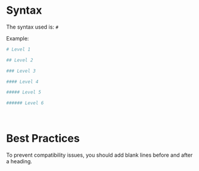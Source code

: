 # Syntax

The syntax used is: `#`

Example:
```sh
# Level 1

## Level 2

### Level 3

#### Level 4

##### Level 5

###### Level 6
```

<br>

# Best Practices

To prevent compatibility issues, you should add blank lines before and after a heading.